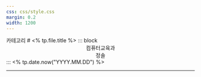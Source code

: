 ```yaml
---
css: css/style.css
margin: 0.2
width: 1200
---
```

<grid drag="100 3" drop="0 5" bg="#555555">
카테고리<!-- element style="font-size:13pt;color:white;"pad="10px" -->
</grid>

<grid drag="100 50" drop="0 20">
# <% tp.file.title %>
</grid>
<grid drag="100 5" drop="0 70" >
::: block
<center>컴퓨터교육과 <br> 정솔 </center>
:::
<% tp.date.now("YYYY.MM.DD") %>
<!-- element style="align-self:center"-->
</grid>

---